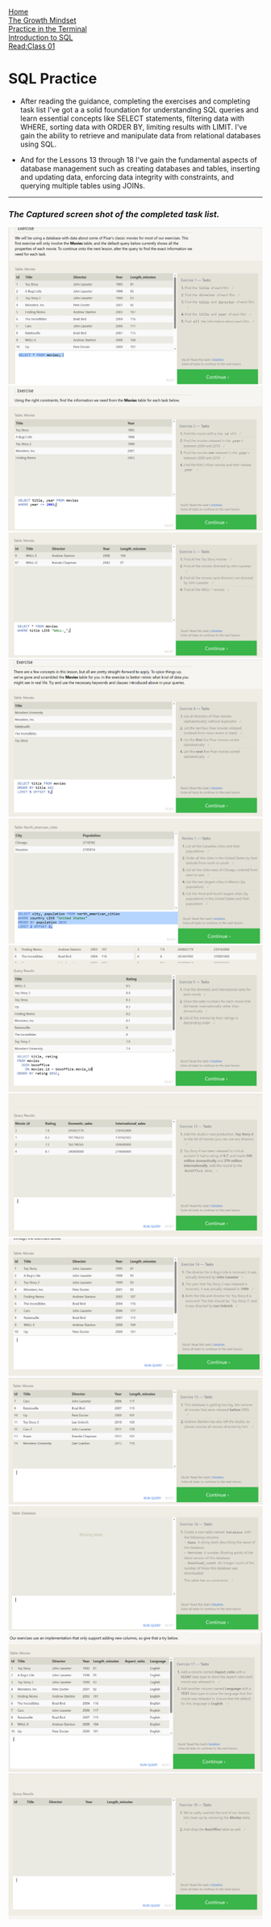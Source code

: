 [Home](./README.md)       
[The Growth Mindset](./README2.md)    
[ Practice in the Terminal](./Terminal.md)   
[Introduction to SQL](./sql.md)    
   [Read:Class 01](./Class01.md)

   # SQL Practice

   - After reading the guidance, completing the exercises and
 completing task list I've got a a solid foundation for understanding SQL queries and learn essential concepts like SELECT statements, filtering data with WHERE, sorting data with ORDER BY, limiting results with LIMIT.
  I've gain the ability to retrieve and manipulate data from relational databases using SQL. 

 - And for the Lessons 13 through 18  I've gain the fundamental aspects of database management such as creating databases and tables, inserting and updating data, enforcing data integrity with constraints, and querying multiple tables using JOINs.
  -----
  ### *The Captured  screen shot of the completed task list.*
  ![](./sql5.PNG)
  ![](./sql4.PNG)
  ![](./sql3.PNG)
  ![](./sql2.PNG)
  ![](./sql1.PNG)
  ![](./sql6.PNG)
  ![](./sql7.PNG)
  ![](./sql8.PNG)
  ![](./sql9.PNG)
  ![](./sql10.PNG)
  ![](./sql11.PNG)
  ![](./sql12.PNG)
